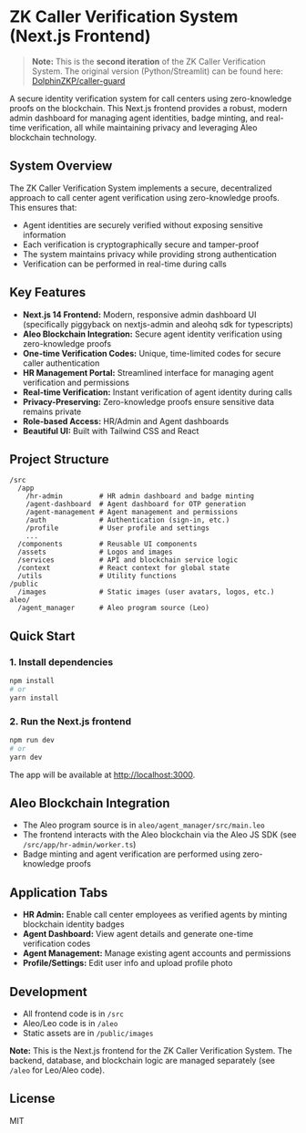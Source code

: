 # ZK Caller Verification System (Next.js Frontend)

> **Note:** This is the **second iteration** of the ZK Caller Verification System. The original version (Python/Streamlit) can be found here: [DolphinZKP/caller-guard](https://github.com/DolphinZKP/caller-guard)

A secure identity verification system for call centers using zero-knowledge proofs on the blockchain. This Next.js frontend provides a robust, modern admin dashboard for managing agent identities, badge minting, and real-time verification, all while maintaining privacy and leveraging Aleo blockchain technology.

## System Overview

The ZK Caller Verification System implements a secure, decentralized approach to call center agent verification using zero-knowledge proofs. This ensures that:

- Agent identities are securely verified without exposing sensitive information
- Each verification is cryptographically secure and tamper-proof
- The system maintains privacy while providing strong authentication
- Verification can be performed in real-time during calls

## Key Features

- **Next.js 14 Frontend:** Modern, responsive admin dashboard UI (specifically piggyback on nextjs-admin and aleohq sdk for typescripts)
- **Aleo Blockchain Integration:** Secure agent identity verification using zero-knowledge proofs
- **One-time Verification Codes:** Unique, time-limited codes for secure caller authentication
- **HR Management Portal:** Streamlined interface for managing agent verification and permissions
- **Real-time Verification:** Instant verification of agent identity during calls
- **Privacy-Preserving:** Zero-knowledge proofs ensure sensitive data remains private
- **Role-based Access:** HR/Admin and Agent dashboards
- **Beautiful UI:** Built with Tailwind CSS and React

## Project Structure

```
/src
  /app
    /hr-admin         # HR admin dashboard and badge minting
    /agent-dashboard  # Agent dashboard for OTP generation
    /agent-management # Agent management and permissions
    /auth             # Authentication (sign-in, etc.)
    /profile          # User profile and settings
    ...
  /components         # Reusable UI components
  /assets             # Logos and images
  /services           # API and blockchain service logic
  /context            # React context for global state
  /utils              # Utility functions
/public
  /images             # Static images (user avatars, logos, etc.)
aleo/
  /agent_manager      # Aleo program source (Leo)
```

## Quick Start

### 1. Install dependencies

```sh
npm install
# or
yarn install
```

### 2. Run the Next.js frontend

```sh
npm run dev
# or
yarn dev
```

The app will be available at [http://localhost:3000](http://localhost:3000).

## Aleo Blockchain Integration

- The Aleo program source is in `aleo/agent_manager/src/main.leo`
- The frontend interacts with the Aleo blockchain via the Aleo JS SDK (see `/src/app/hr-admin/worker.ts`)
- Badge minting and agent verification are performed using zero-knowledge proofs

## Application Tabs

- **HR Admin:** Enable call center employees as verified agents by minting blockchain identity badges
- **Agent Dashboard:** View agent details and generate one-time verification codes
- **Agent Management:** Manage existing agent accounts and permissions
- **Profile/Settings:** Edit user info and upload profile photo

## Development

- All frontend code is in `/src`
- Aleo/Leo code is in `/aleo`
- Static assets are in `/public/images`

**Note:** This is the Next.js frontend for the ZK Caller Verification System. The backend, database, and blockchain logic are managed separately (see `/aleo` for Leo/Aleo code).

## License

MIT
